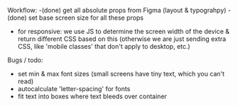 Workflow:
-(done) get all absolute props from Figma (layout & typograhpy)
-(done) set base screen size for all these props

* for responsive: we use JS to determine the screen width of the device & return different CSS based on this 
(otherwise we are just sending extra CSS, like 'mobile classes' that don't apply to desktop, etc.)


Bugs / todo:
- set min & max font sizes (small screens have tiny text, which you can't read)
- autocalculate 'letter-spacing' for fonts
- fit text into boxes where text bleeds over container

